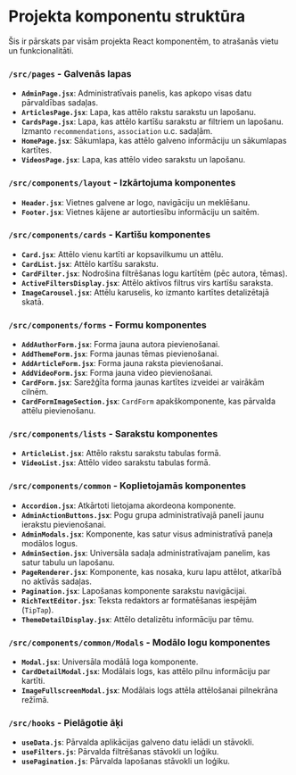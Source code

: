 # Projekta komponentu struktūra

Šis ir pārskats par visām projekta React komponentēm, to atrašanās vietu un funkcionalitāti.

### `/src/pages` - Galvenās lapas

- **`AdminPage.jsx`**: Administratīvais panelis, kas apkopo visas datu pārvaldības sadaļas.
- **`ArticlesPage.jsx`**: Lapa, kas attēlo rakstu sarakstu un lapošanu.
- **`CardsPage.jsx`**: Lapa, kas attēlo kartīšu sarakstu ar filtriem un lapošanu. Izmanto `recommendations`, `association` u.c. sadaļām.
- **`HomePage.jsx`**: Sākumlapa, kas attēlo galveno informāciju un sākumlapas kartītes.
- **`VideosPage.jsx`**: Lapa, kas attēlo video sarakstu un lapošanu.

### `/src/components/layout` - Izkārtojuma komponentes

- **`Header.jsx`**: Vietnes galvene ar logo, navigāciju un meklēšanu.
- **`Footer.jsx`**: Vietnes kājene ar autortiesību informāciju un saitēm.

### `/src/components/cards` - Kartīšu komponentes

- **`Card.jsx`**: Attēlo vienu kartīti ar kopsavilkumu un attēlu.
- **`CardList.jsx`**: Attēlo kartīšu sarakstu.
- **`CardFilter.jsx`**: Nodrošina filtrēšanas logu kartītēm (pēc autora, tēmas).
- **`ActiveFiltersDisplay.jsx`**: Attēlo aktīvos filtrus virs kartīšu saraksta.
- **`ImageCarousel.jsx`**: Attēlu karuselis, ko izmanto kartītes detalizētajā skatā.

### `/src/components/forms` - Formu komponentes

- **`AddAuthorForm.jsx`**: Forma jauna autora pievienošanai.
- **`AddThemeForm.jsx`**: Forma jaunas tēmas pievienošanai.
- **`AddArticleForm.jsx`**: Forma jauna raksta pievienošanai.
- **`AddVideoForm.jsx`**: Forma jauna video pievienošanai.
- **`CardForm.jsx`**: Sarežģīta forma jaunas kartītes izveidei ar vairākām cilnēm.
- **`CardFormImageSection.jsx`**: `CardForm` apakškomponente, kas pārvalda attēlu pievienošanu.

### `/src/components/lists` - Sarakstu komponentes

- **`ArticleList.jsx`**: Attēlo rakstu sarakstu tabulas formā.
- **`VideoList.jsx`**: Attēlo video sarakstu tabulas formā.

### `/src/components/common` - Koplietojamās komponentes

- **`Accordion.jsx`**: Atkārtoti lietojama akordeona komponente.
- **`AdminActionButtons.jsx`**: Pogu grupa administratīvajā panelī jaunu ierakstu pievienošanai.
- **`AdminModals.jsx`**: Komponente, kas satur visus administratīvā paneļa modālos logus.
- **`AdminSection.jsx`**: Universāla sadaļa administratīvajam panelim, kas satur tabulu un lapošanu.
- **`PageRenderer.jsx`**: Komponente, kas nosaka, kuru lapu attēlot, atkarībā no aktīvās sadaļas.
- **`Pagination.jsx`**: Lapošanas komponente sarakstu navigācijai.
- **`RichTextEditor.jsx`**: Teksta redaktors ar formatēšanas iespējām (`TipTap`).
- **`ThemeDetailDisplay.jsx`**: Attēlo detalizētu informāciju par tēmu.

### `/src/components/common/Modals` - Modālo logu komponentes

- **`Modal.jsx`**: Universāla modālā loga komponente.
- **`CardDetailModal.jsx`**: Modālais logs, kas attēlo pilnu informāciju par kartīti.
- **`ImageFullscreenModal.jsx`**: Modālais logs attēla attēlošanai pilnekrāna režīmā.

### `/src/hooks` - Pielāgotie āķi

- **`useData.js`**: Pārvalda aplikācijas galveno datu ielādi un stāvokli.
- **`useFilters.js`**: Pārvalda filtrēšanas stāvokli un loģiku.
- **`usePagination.js`**: Pārvalda lapošanas stāvokli un loģiku.